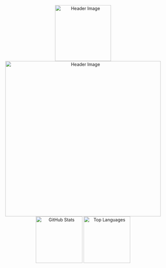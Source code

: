 

<div style="text-align: center;">
  <img src="https://64.media.tumblr.com/3acb165e0c263c244cfa1c9a0ea055d0/6b46cf3664d88968-31/s250x400/b9f991f90701b409eb5b5f70ca56aa9d320a5bda.gif" alt="Header Image" style="width: 180px; height: auto;"">
</div>

<div style="text-align: center;">
  <img src="https://64.media.tumblr.com/efe4bea49b44c9bbebfba3ee98d00291/466886a048f63c60-35/s100x200/7bea2268183d8223306e4c61fd56b6dcd9be3f5a.gif" alt="Header Image" style="width: 500px; height: auto;"">

  
</div>


<div align="center">
  <img src="https://github-readme-stats.vercel.app/api?username=an4s3crwt&show_icons=true&hide_title=true&theme=graywhite" alt="GitHub Stats" height="150" />
  <img src="https://github-readme-stats.vercel.app/api/top-langs/?username=an4s3crwt&layout=compact&theme=graywhite" alt="Top Languages" height="150" />
</div>
